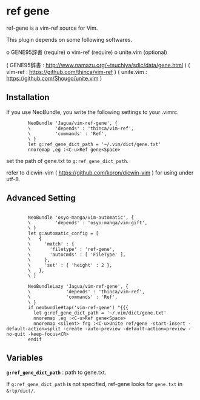 # ref gene

ref-gene is a vim-ref source for Vim.

This plugin depends on some following softwares.

  o GENE95辞書 (require)
  o vim-ref    (require)
  o unite.vim  (optional)

( GENE95辞書 : http://www.namazu.org/~tsuchiya/sdic/data/gene.html )
( vim-ref : https://github.com/thinca/vim-ref )
( unite.vim : https://github.com/Shougo/unite.vim )



## Installation

If you use NeoBundle, you write the following settings to your .vimrc.

```vim
        NeoBundle 'Jagua/vim-ref-gene', {
        \         'depends' : 'thinca/vim-ref',
        \         'commands' : 'Ref',
        \ }
        let g:ref_gene_dict_path = '~/.vim/dict/gene.txt'
        nnoremap ,eg :<C-u>Ref gene<Space>
```

set the path of gene.txt to `g:ref_gene_dict_path`.

refer to dicwin-vim ( https://github.com/koron/dicwin-vim ) for using under utf-8.



## Advanced Setting


```vim

        NeoBundle 'osyo-manga/vim-automatic', {
        \         'depends' : 'osyo-manga/vim-gift',
        \ }
        let g:automatic_config = [
        \   {
        \     'match' : {
        \       'filetype' : 'ref-gene',
        \       'autocmds' : [ 'FileType' ],
        \     },
        \     'set' : { 'height' : 2 },
        \   },
        \ ]

        NeoBundleLazy 'Jagua/vim-ref-gene', {
        \             'depends' : 'thinca/vim-ref',
        \             'commands' : 'Ref',
        \ }
        if neobundle#tap('vim-ref-gene') "{{{
          let g:ref_gene_dict_path = '~/.vim/dict/gene.txt'
          nnoremap ,eg :<C-u>Ref gene<Space>
          nnoremap <silent> frg :<C-u>Unite ref/gene -start-insert -default-action=split -create -auto-preview -default-action=preview -no-quit -keep-focus<CR>
        endif
```


## Variables


**`g:ref_gene_dict_path`** : path to gene.txt.

If `g:ref_gene_dict_path` is not specified, ref-gene looks for `gene.txt` in `&rtp/dict/`.


